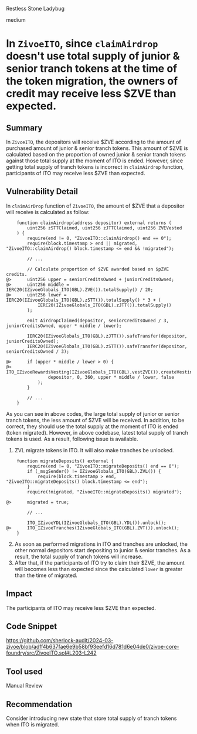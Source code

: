 Restless Stone Ladybug

medium

# In `ZivoeITO`, since `claimAirdrop` doesn't use total supply of junior & senior tranch tokens at the time of the token migration, the owners of credit may receive less $ZVE than expected.

## Summary

In `ZivoeITO`, the depositors will receive $ZVE according to the amount of purchased amount of junior & senior tranch tokens. This amount of $ZVE is calculated based on the proportion of owned junior & senior tranch tokens against those total supply at the moment of ITO is ended.
However, since getting total supply of tranch tokens is incorrect in `claimAirdrop` function, participants of ITO may receive less $ZVE than expected.

## Vulnerability Detail

In `claimAirDrop` function of `ZivoeITO`, the amount of $ZVE that a depositor will receive is calculated as follow:

```solidity
    function claimAirdrop(address depositor) external returns (
        uint256 zSTTClaimed, uint256 zJTTClaimed, uint256 ZVEVested
    ) {
        require(end != 0, "ZivoeITO::claimAirdrop() end == 0");
        require(block.timestamp > end || migrated, "ZivoeITO::claimAirdrop() block.timestamp <= end && !migrated");

        // ...

        // Calculate proportion of $ZVE awarded based on $pZVE credits.
@>      uint256 upper = seniorCreditsOwned + juniorCreditsOwned;
@>      uint256 middle = IERC20(IZivoeGlobals_ITO(GBL).ZVE()).totalSupply() / 20;
@>      uint256 lower = IERC20(IZivoeGlobals_ITO(GBL).zSTT()).totalSupply() * 3 + (
            IERC20(IZivoeGlobals_ITO(GBL).zJTT()).totalSupply()
        );

        emit AirdropClaimed(depositor, seniorCreditsOwned / 3, juniorCreditsOwned, upper * middle / lower);

        IERC20(IZivoeGlobals_ITO(GBL).zJTT()).safeTransfer(depositor, juniorCreditsOwned);
        IERC20(IZivoeGlobals_ITO(GBL).zSTT()).safeTransfer(depositor, seniorCreditsOwned / 3);

@>      if (upper * middle / lower > 0) {
@>          ITO_IZivoeRewardsVesting(IZivoeGlobals_ITO(GBL).vestZVE()).createVestingSchedule(
                depositor, 0, 360, upper * middle / lower, false
            );
        }
        
        // ...
    }
```
As you can see in above codes, the large total supply of junior or senior tranch tokens, the less amount of $ZVE will be received.
In addition, to be correct, they should use the total supply at the moment of ITO is ended (token migrated). However, in above codebase, latest total supply of tranch tokens is used.
As a result, following issue is available.

1. ZVL migrate tokens in ITO. It will also make tranches be unlocked.
```solidity
    function migrateDeposits() external {
        require(end != 0, "ZivoeITO::migrateDeposits() end == 0");
        if (_msgSender() != IZivoeGlobals_ITO(GBL).ZVL()) {
            require(block.timestamp > end, "ZivoeITO::migrateDeposits() block.timestamp <= end");
        }
        require(!migrated, "ZivoeITO::migrateDeposits() migrated");
        
@>      migrated = true;

        // ...

        ITO_IZivoeYDL(IZivoeGlobals_ITO(GBL).YDL()).unlock();
@>      ITO_IZivoeTranches(IZivoeGlobals_ITO(GBL).ZVT()).unlock();
    }
```
2. As soon as performed migrations in ITO and tranches are unlocked, the other normal depositors start depositing to junior & senior tranches. As a result, the total supply of tranch tokens will increase.
3. After that, if the participants of ITO try to claim their $ZVE, the amount will becomes less than expected since the calculated `lower` is greater than the time of migrated.

## Impact

The participants of ITO may receive less $ZVE than expected.

## Code Snippet

https://github.com/sherlock-audit/2024-03-zivoe/blob/adff4b637fae6e9b58bf93eefd16d781d6e04de0/zivoe-core-foundry/src/ZivoeITO.sol#L203-L242

## Tool used

Manual Review

## Recommendation

Consider introducing new state that store total supply of tranch tokens when ITO is migrated.